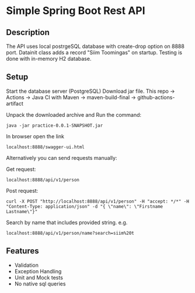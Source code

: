 # Simple Spring Boot Rest API

## Description
The API uses local postrgeSQL database with create-drop option on 8888 port. Datainit class adds a record "Siim Toomingas" on startup.
Testing is done with in-memory H2 database.

## Setup
Start the database server (PostgreSQL)
Download jar file. This repo -> Actions -> Java CI with Maven -> maven-build-final -> github-actions-artifact

Unpack the downloaded archive and Run the command:

    java -jar practice-0.0.1-SNAPSHOT.jar

In browser open the link

    localhost:8888/swagger-ui.html

Alternatively you can send requests manually:<br>

Get request:

    localhost:8888/api/v1/person

Post request:

    curl -X POST "http://localhost:8888/api/v1/person" -H "accept: */*" -H "Content-Type: application/json" -d "{ \"name\": \"Firstname Lastname\"}"

Search by name that includes provided string. e.g.

    localhost:8888/api/v1/person/name?search=siim%20t
     
## Features
* Validation
* Exception Handling
* Unit and Mock tests
* No native sql queries
